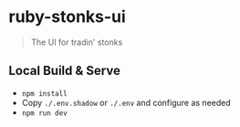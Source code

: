 # ruby-stonks-ui
> The UI for tradin' stonks

## Local Build & Serve
* `npm install`
* Copy `./.env.shadow` or `./.env` and configure as needed
* `npm run dev`
